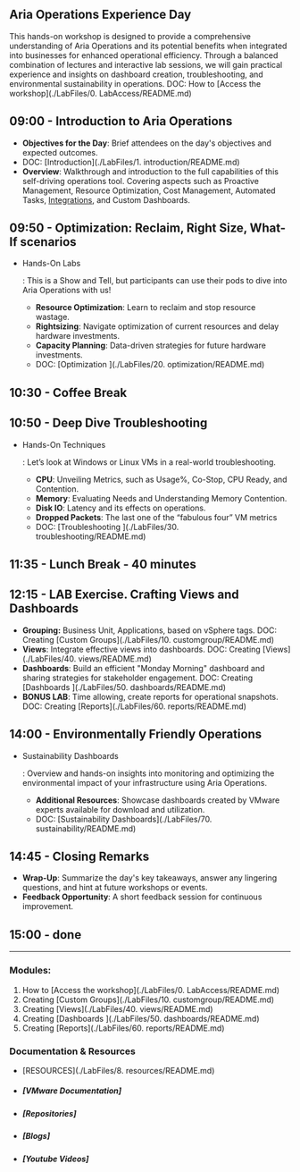 ## Aria Operations Experience Day

This hands-on workshop is designed to provide a comprehensive understanding of Aria Operations and its potential benefits when integrated into businesses for enhanced operational efficiency.  Through a balanced combination of lectures and interactive lab sessions, we will gain practical experience and insights on dashboard creation, troubleshooting, and environmental sustainability in operations. DOC: How to [Access the workshop](./LabFiles/0. LabAccess/README.md)

## 09:00 - Introduction to Aria Operations

- **Objectives for the Day**: Brief attendees on the day's objectives and expected outcomes. 
- DOC: [Introduction](./LabFiles/1. introduction/README.md)
- **Overview**: Walkthrough and introduction to the full capabilities of this self-driving operations tool. Covering aspects such as Proactive Management, Resource Optimization, Cost Management, Automated Tasks, [Integrations](./LabFiles/2.integration/README.md), and Custom Dashboards. 


## 09:50 - Optimization: Reclaim, Right Size, What-If scenarios

- Hands-On Labs

  : This is a Show and Tell, but participants can use their pods to dive into Aria Operations with us!

  - **Resource Optimization**: Learn to reclaim and stop resource wastage. 
  - **Rightsizing**: Navigate optimization of current resources and delay hardware investments.
  - **Capacity Planning**: Data-driven strategies for future hardware investments.
  - DOC: [Optimization ](./LabFiles/20. optimization/README.md)

## 10:30 - Coffee Break

## 10:50 - Deep Dive Troubleshooting

- Hands-On Techniques

  : Let’s look at Windows or Linux VMs in a real-world troubleshooting.

  - **CPU**: Unveiling Metrics, such as Usage%, Co-Stop, CPU Ready, and Contention.
  - **Memory**: Evaluating Needs and Understanding Memory Contention.
  - **Disk IO**: Latency and its effects on operations. 
  - **Dropped Packets**: The last one of the “fabulous four” VM metrics
  - DOC: [Troubleshooting ](./LabFiles/30. troubleshooting/README.md)

## 11:35 - Lunch Break - 40 minutes

## 12:15 - LAB Exercise. Crafting Views and Dashboards

- **Grouping:** Business Unit, Applications, based on vSphere tags. DOC: Creating [Custom Groups](./LabFiles/10. customgroup/README.md)
- **Views**: Integrate effective views into dashboards. DOC: Creating [Views](./LabFiles/40. views/README.md)
- **Dashboards**: Build an efficient "Monday Morning" dashboard and sharing strategies for stakeholder engagement. DOC: Creating [Dashboards ](./LabFiles/50. dashboards/README.md)
- **BONUS LAB**: Time allowing, create reports for operational snapshots. DOC: Creating [Reports](./LabFiles/60. reports/README.md)

## 14:00 - Environmentally Friendly Operations

- Sustainability Dashboards

  : Overview and hands-on insights into monitoring and optimizing the environmental impact of your infrastructure using Aria Operations.

  - **Additional Resources**: Showcase dashboards created by VMware experts available for download and utilization. 
  - DOC: [Sustainability Dashboards](./LabFiles/70. sustainability/README.md)

## 14:45 - Closing Remarks

- **Wrap-Up**: Summarize the day's key takeaways, answer any lingering questions, and hint at future workshops or events.
- **Feedback Opportunity**: A short feedback session for continuous improvement.

## 15:00 - done

------

### Modules: 

1. How to [Access the workshop](./LabFiles/0. LabAccess/README.md)
2. Creating [Custom Groups](./LabFiles/10. customgroup/README.md)
3. Creating [Views](./LabFiles/40. views/README.md)
4. Creating [Dashboards ](./LabFiles/50. dashboards/README.md)
5. Creating [Reports](./LabFiles/60. reports/README.md)

### Documentation & Resources

- [RESOURCES](./LabFiles/8. resources/README.md)

- ##### [VMware Documentation]

- ##### [Repositories]

- ##### [Blogs]

- ##### [Youtube Videos]





